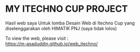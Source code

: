 # MY ITECHNO CUP PROJECT
Hasil web saya Untuk lomba Desain Web di Itechno Cup yang diselenggarakan oleh HIMATIK PNJ (saya tidak lolos)

To view the web, please visit :<br>
https://m-asaduddin.github.io/web_itechno/
